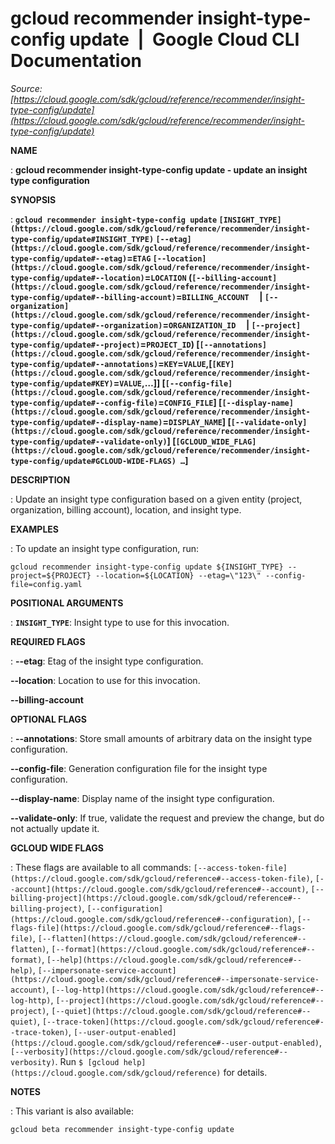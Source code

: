 # gcloud recommender insight-type-config update  |  Google Cloud CLI Documentation

*Source: [https://cloud.google.com/sdk/gcloud/reference/recommender/insight-type-config/update](https://cloud.google.com/sdk/gcloud/reference/recommender/insight-type-config/update)*

**NAME**

: **gcloud recommender insight-type-config update - update an insight type configuration**

**SYNOPSIS**

: **`gcloud recommender insight-type-config update` `[INSIGHT_TYPE](https://cloud.google.com/sdk/gcloud/reference/recommender/insight-type-config/update#INSIGHT_TYPE)` `[--etag](https://cloud.google.com/sdk/gcloud/reference/recommender/insight-type-config/update#--etag)`=`ETAG` `[--location](https://cloud.google.com/sdk/gcloud/reference/recommender/insight-type-config/update#--location)`=`LOCATION` (`[--billing-account](https://cloud.google.com/sdk/gcloud/reference/recommender/insight-type-config/update#--billing-account)`=`BILLING_ACCOUNT`     | `[--organization](https://cloud.google.com/sdk/gcloud/reference/recommender/insight-type-config/update#--organization)`=`ORGANIZATION_ID`     | `[--project](https://cloud.google.com/sdk/gcloud/reference/recommender/insight-type-config/update#--project)`=`PROJECT_ID`) [`[--annotations](https://cloud.google.com/sdk/gcloud/reference/recommender/insight-type-config/update#--annotations)`=`KEY`=`VALUE`,[`[KEY](https://cloud.google.com/sdk/gcloud/reference/recommender/insight-type-config/update#KEY)`=`VALUE`,…]] [`[--config-file](https://cloud.google.com/sdk/gcloud/reference/recommender/insight-type-config/update#--config-file)`=`CONFIG_FILE`] [`[--display-name](https://cloud.google.com/sdk/gcloud/reference/recommender/insight-type-config/update#--display-name)`=`DISPLAY_NAME`] [`[--validate-only](https://cloud.google.com/sdk/gcloud/reference/recommender/insight-type-config/update#--validate-only)`] [`[GCLOUD_WIDE_FLAG](https://cloud.google.com/sdk/gcloud/reference/recommender/insight-type-config/update#GCLOUD-WIDE-FLAGS) …`]**

**DESCRIPTION**

: Update an insight type configuration based on a given entity (project,
organization, billing account), location, and insight type.

**EXAMPLES**

: To update an insight type configuration, run:

```
gcloud recommender insight-type-config update ${INSIGHT_TYPE} --project=${PROJECT} --location=${LOCATION} --etag=\"123\" --config-file=config.yaml
```

**POSITIONAL ARGUMENTS**

: **`INSIGHT_TYPE`**:
Insight type to use for this invocation.

**REQUIRED FLAGS**

: **--etag**:
Etag of the insight type configuration.

**--location**:
Location to use for this invocation.

**--billing-account**

**OPTIONAL FLAGS**

: **--annotations**:
Store small amounts of arbitrary data on the insight type configuration.

**--config-file**:
Generation configuration file for the insight type configuration.

**--display-name**:
Display name of the insight type configuration.

**--validate-only**:
If true, validate the request and preview the change, but do not actually update
it.

**GCLOUD WIDE FLAGS**

: These flags are available to all commands: `[--access-token-file](https://cloud.google.com/sdk/gcloud/reference#--access-token-file)`,
`[--account](https://cloud.google.com/sdk/gcloud/reference#--account)`, `[--billing-project](https://cloud.google.com/sdk/gcloud/reference#--billing-project)`,
`[--configuration](https://cloud.google.com/sdk/gcloud/reference#--configuration)`,
`[--flags-file](https://cloud.google.com/sdk/gcloud/reference#--flags-file)`,
`[--flatten](https://cloud.google.com/sdk/gcloud/reference#--flatten)`, `[--format](https://cloud.google.com/sdk/gcloud/reference#--format)`, `[--help](https://cloud.google.com/sdk/gcloud/reference#--help)`, `[--impersonate-service-account](https://cloud.google.com/sdk/gcloud/reference#--impersonate-service-account)`,
`[--log-http](https://cloud.google.com/sdk/gcloud/reference#--log-http)`,
`[--project](https://cloud.google.com/sdk/gcloud/reference#--project)`, `[--quiet](https://cloud.google.com/sdk/gcloud/reference#--quiet)`, `[--trace-token](https://cloud.google.com/sdk/gcloud/reference#--trace-token)`, `[--user-output-enabled](https://cloud.google.com/sdk/gcloud/reference#--user-output-enabled)`,
`[--verbosity](https://cloud.google.com/sdk/gcloud/reference#--verbosity)`.
Run `$ [gcloud help](https://cloud.google.com/sdk/gcloud/reference)` for details.

**NOTES**

: This variant is also available:

```
gcloud beta recommender insight-type-config update
```